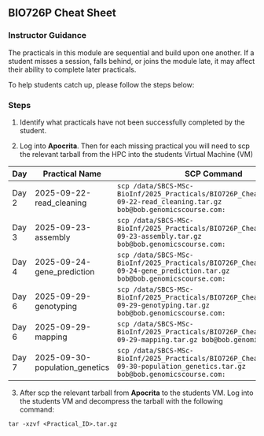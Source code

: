 ## BIO726P Cheat Sheet


### Instructor Guidance

The practicals in this module are sequential and build upon one another. If a student misses a session, falls behind, or joins the module late, it may affect their ability to complete later practicals.

To help students catch up, please follow the steps below:

### Steps

1) Identify what practicals have not been successfully completed by the student. 

2) Log into **Apocrita**. Then for each missing practical you will need to scp the relevant tarball from the HPC into the students Virtual Machine (VM)

| Day         | Practical Name                | SCP Command                                                                                  |
|-------------|-------------------------------|---------------------------------------------------------------------------------------------|
| Day 2  | 2025-09-22-read_cleaning      | `scp /data/SBCS-MSc-BioInf/2025_Practicals/BIO726P_CheatSheets/2025-09-22-read_cleaning.tar.gz bob@bob.genomicscourse.com:` |
| Day 3  | 2025-09-23-assembly           | `scp /data/SBCS-MSc-BioInf/2025_Practicals/BIO726P_CheatSheets/2025-09-23-assembly.tar.gz bob@bob.genomicscourse.com:` |
| Day 4 | 2025-09-24-gene_prediction    | `scp /data/SBCS-MSc-BioInf/2025_Practicals/BIO726P_CheatSheets/2025-09-24-gene_prediction.tar.gz bob@bob.genomicscourse.com:` |
| Day 6 | 2025-09-29-genotyping         | `scp /data/SBCS-MSc-BioInf/2025_Practicals/BIO726P_CheatSheets/2025-09-29-genotyping.tar.gz bob@bob.genomicscourse.com:` |
| Day 6  | 2025-09-29-mapping            | `scp /data/SBCS-MSc-BioInf/2025_Practicals/BIO726P_CheatSheets/2025-09-29-mapping.tar.gz bob@bob.genomicscourse.com:` |
| Day 7  | 2025-09-30-population_genetics| `scp /data/SBCS-MSc-BioInf/2025_Practicals/BIO726P_CheatSheets/2025-09-30-population_genetics.tar.gz bob@bob.genomicscourse.com:` |


3) After scp the relevant tarball from **Apocrita** to the students VM. Log into the students VM and decompress the tarball with the following command:

`
tar -xzvf <Practical_ID>.tar.gz
`

